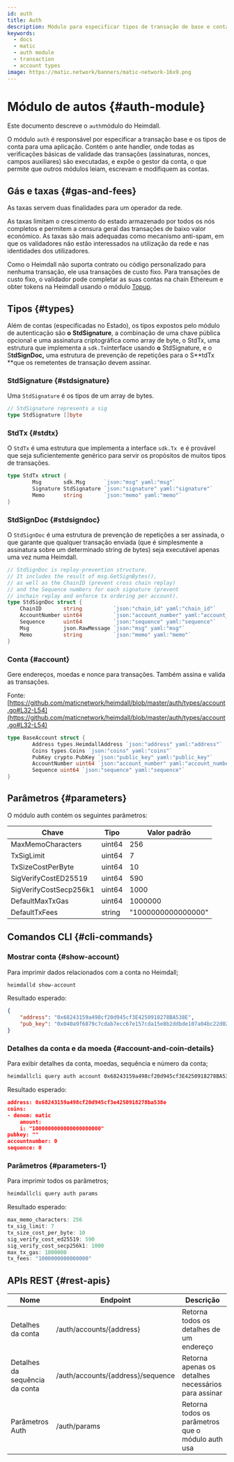 ```yaml
---
id: auth
title: Auth
description: Módulo para especificar tipos de transação de base e conta
keywords:
  - docs
  - matic
  - auth module
  - transaction
  - account types
image: https://matic.network/banners/matic-network-16x9.png
---
```

# Módulo de autos {#auth-module}

Este documento descreve o `auth`módulo do Heimdall.

O módulo `auth` é responsável por especificar a transação base e os tipos de conta para uma aplicação. Contém o ante handler, onde todas as verificações básicas de validade das transações (assinaturas, nonces, campos auxiliares) são executadas, e expõe o gestor da conta, o que permite que outros módulos leiam, escrevam e modifiquem as contas.

## Gás e taxas {#gas-and-fees}

As taxas servem duas finalidades para um operador da rede.

As taxas limitam o crescimento do estado armazenado por todos os nós completos e permitem a censura geral das transações de baixo valor económico. As taxas são mais adequadas como mecanismo anti-spam, em que os validadores não estão interessados na utilização da rede e nas identidades dos utilizadores.

Como o Heimdall não suporta contrato ou código personalizado para nenhuma transação, ele usa transações de custo fixo. Para transações de custo fixo, o validador pode completar as suas contas na chain Ethereum e obter tokens na Heimdall usando o módulo [Topup](Topup.md).

## Tipos {#types}

Além de contas (especificadas no Estado), os tipos expostos pelo módulo de autenticação são **o** **StdSignature**, a combinação de uma chave pública opcional e uma assinatura criptográfica como array de byte, o StdTx, uma estrutura que implementa a `sdk.Tx`interface usando **o** StdSignature, e o S**tdSignDoc,** uma estrutura de prevenção de repetições para o S**tdTx **que os remetentes de transação devem assinar.

### StdSignature {#stdsignature}

Uma `StdSignature` é os tipos de um array de bytes.

```go
// StdSignature represents a sig
type StdSignature []byte
```

### StdTx {#stdtx}

O `StdTx` é uma estrutura que implementa a interface `sdk.Tx`  e é provável que seja suficientemente genérico para servir os propósitos de muitos tipos de transações.

```go
type StdTx struct {
		Msg       sdk.Msg      `json:"msg" yaml:"msg"`
		Signature StdSignature `json:"signature" yaml:"signature"`
		Memo      string       `json:"memo" yaml:"memo"`
}
```

### StdSignDoc {#stdsigndoc}

O `StdSignDoc` é uma estrutura de prevenção de repetições a ser assinada, o que garante que qualquer transação enviada (que é simplesmente a assinatura sobre um determinado string de bytes) seja executável apenas uma vez numa Heimdall.

```go
// StdSignDoc is replay-prevention structure.
// It includes the result of msg.GetSignBytes(),
// as well as the ChainID (prevent cross chain replay)
// and the Sequence numbers for each signature (prevent
// inchain replay and enforce tx ordering per account).
type StdSignDoc struct {
	ChainID       string          `json:"chain_id" yaml:"chain_id"`
	AccountNumber uint64          `json:"account_number" yaml:"account_number"`
	Sequence      uint64          `json:"sequence" yaml:"sequence"`
	Msg           json.RawMessage `json:"msg" yaml:"msg"`
	Memo          string          `json:"memo" yaml:"memo"`
}
```

### Conta {#account}

Gere endereços, moedas e nonce para transações. Também assina e valida as transações.

Fonte: [https://github.com/maticnetwork/heimdall/blob/master/auth/types/account.go#L32-L54](https://github.com/maticnetwork/heimdall/blob/master/auth/types/account.go#L32-L54)

```go
type BaseAccount struct {
		Address types.HeimdallAddress `json:"address" yaml:"address"`
		Coins types.Coins `json:"coins" yaml:"coins"`
		PubKey crypto.PubKey `json:"public_key" yaml:"public_key"`
		AccountNumber uint64 `json:"account_number" yaml:"account_number"`
		Sequence uint64 `json:"sequence" yaml:"sequence"`
}
```

## Parâmetros {#parameters}

O módulo auth contém os seguintes parâmetros:

| Chave | Tipo | Valor padrão |
|----------------------|------|------------------|
| MaxMemoCharacters | uint64 | 256 |
| TxSigLimit | uint64 | 7 |
| TxSizeCostPerByte | uint64 | 10 |
| SigVerifyCostED25519 | uint64 | 590 |
| SigVerifyCostSecp256k1 | uint64 | 1000 |
| DefaultMaxTxGas | uint64 | 1000000 |
| DefaultTxFees | string | "1000000000000000" |


## Comandos CLI {#cli-commands}

### Mostrar conta {#show-account}

Para imprimir dados relacionados com a conta no Heimdall;

```bash
heimdalld show-account
```

Resultado esperado:

```json
{
	"address": "0x68243159a498cf20d945cf3E4250918278BA538E",
	"pub_key": "0x040a9f6879c7cdab7ecc67e157cda15e8b2ddbde107a04bc22d02f50032e393f6360a05e85c7c1ecd201ad30dfb886af12dd02b47e4463f6f0f6f94159dc9f10b8"
}
```

### Detalhes da conta e da moeda {#account-and-coin-details}

Para exibir detalhes da conta, moedas, sequência e número da conta;

```bash
heimdallcli query auth account 0x68243159a498cf20d945cf3E4250918278BA538E --trust-node
```

Resultado esperado:

```json
address: 0x68243159a498cf20d945cf3e4250918278ba538e
coins:
- denom: matic
    amount:
    i: "1000000000000000000000"
pubkey: ""
accountnumber: 0
sequence: 0
```

### Parâmetros {#parameters-1}

Para imprimir todos os parâmetros;

```go
heimdallcli query auth params
```

Resultado esperado:

```go
max_memo_characters: 256
tx_sig_limit: 7
tx_size_cost_per_byte: 10
sig_verify_cost_ed25519: 590
sig_verify_cost_secp256k1: 1000
max_tx_gas: 1000000
tx_fees: "1000000000000000"
```

## APIs REST {#rest-apis}

| Nome | Endpoint | Descrição |
|----------------------|--------|------------------|
| Detalhes da conta | /auth/accounts/{address} | Retorna todos os detalhes de um endereço |
| Detalhes da sequência da conta | /auth/accounts/{address}/sequence | Retorna apenas os detalhes necessários para assinar |
| Parâmetros Auth | /auth/params | Retorna todos os parâmetros que o módulo auth usa |

